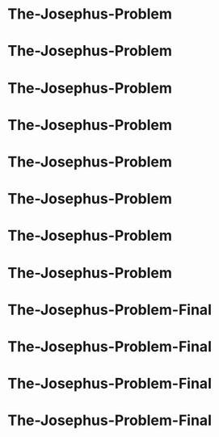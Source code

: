 # The-Josephus-Problem
# The-Josephus-Problem
# The-Josephus-Problem
# The-Josephus-Problem
# The-Josephus-Problem
# The-Josephus-Problem
# The-Josephus-Problem
# The-Josephus-Problem
# The-Josephus-Problem-Final
# The-Josephus-Problem-Final
# The-Josephus-Problem-Final
# The-Josephus-Problem-Final
